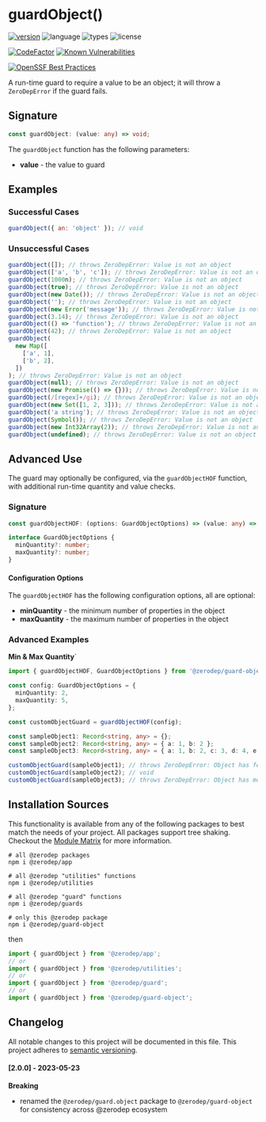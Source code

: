 # guardObject()

[![version](https://img.shields.io/npm/v/@zerodep/guard-object?style=flat-square&color=blue)](https://www.npmjs.com/package/@zerodep/guard-object)
![language](https://img.shields.io/badge/typescript-100%25-blue?style=flat-square)
![types](https://img.shields.io/badge/types-included-blue?style=flat-square)
![license](https://img.shields.io/github/license/cdepage/zerodep?color=blue&style=flat-square)

[![CodeFactor](https://www.codefactor.io/repository/github/cdepage/zerodep/badge)](https://www.codefactor.io/repository/github/cdepage/zerodep)
[![Known Vulnerabilities](https://snyk.io/test/github/cdepage/zerodep/badge.svg)](https://snyk.io/test/github/cdepage/zerodep)

[![OpenSSF Best Practices](https://www.bestpractices.dev/projects/9225/badge)](https://www.bestpractices.dev/projects/9225)

A run-time guard to require a value to be an object; it will throw a `ZeroDepError` if the guard fails.

## Signature

```typescript
const guardObject: (value: any) => void;
```

The `guardObject` function has the following parameters:

- **value** - the value to guard

## Examples

### Successful Cases

```javascript
guardObject({ an: 'object' }); // void
```

### Unsuccessful Cases

```javascript
guardObject([]); // throws ZeroDepError: Value is not an object
guardObject(['a', 'b', 'c']); // throws ZeroDepError: Value is not an object
guardObject(1000n); // throws ZeroDepError: Value is not an object
guardObject(true); // throws ZeroDepError: Value is not an object
guardObject(new Date()); // throws ZeroDepError: Value is not an object
guardObject(''); // throws ZeroDepError: Value is not an object
guardObject(new Error('message')); // throws ZeroDepError: Value is not an object
guardObject(3.14); // throws ZeroDepError: Value is not an object
guardObject(() => 'function'); // throws ZeroDepError: Value is not an object
guardObject(42); // throws ZeroDepError: Value is not an object
guardObject(
  new Map([
    ['a', 1],
    ['b', 2],
  ])
); // throws ZeroDepError: Value is not an object
guardObject(null); // throws ZeroDepError: Value is not an object
guardObject(new Promise(() => {})); // throws ZeroDepError: Value is not an object
guardObject(/[regex]+/gi); // throws ZeroDepError: Value is not an object
guardObject(new Set([1, 2, 3])); // throws ZeroDepError: Value is not an object
guardObject('a string'); // throws ZeroDepError: Value is not an object
guardObject(Symbol()); // throws ZeroDepError: Value is not an object
guardObject(new Int32Array(2)); // throws ZeroDepError: Value is not an object
guardObject(undefined); // throws ZeroDepError: Value is not an object
```

## Advanced Use

The guard may optionally be configured, via the `guardObjectHOF` function, with additional run-time quantity and value checks.

### Signature

```typescript
const guardObjectHOF: (options: GuardObjectOptions) => (value: any) => void;

interface GuardObjectOptions {
  minQuantity?: number;
  maxQuantity?: number;
}
```

#### Configuration Options

The `guardObjectHOF` has the following configuration options, all are optional:

- **minQuantity** - the minimum number of properties in the object
- **maxQuantity** - the maximum number of properties in the object

### Advanced Examples

**Min & Max Quantity**`

```typescript
import { guardObjectHOF, GuardObjectOptions } from '@zerodep/guard-object';

const config: GuardObjectOptions = {
  minQuantity: 2,
  maxQuantity: 5,
};

const customObjectGuard = guardObjectHOF(config);

const sampleObject1: Record<string, any> = {};
const sampleObject2: Record<string, any> = { a: 1, b: 2 };
const sampleObject3: Record<string, any> = { a: 1, b: 2, c: 3, d: 4, e: 5 };

customObjectGuard(sampleObject1); // throws ZeroDepError: Object has fewer than 2 items
customObjectGuard(sampleObject2); // void
customObjectGuard(sampleObject3); // throws ZeroDepError: Object has more than 5 items
```

## Installation Sources

This functionality is available from any of the following packages to best match the needs of your project. All packages support tree shaking. Checkout the [Module Matrix](/) for more information.

```shell
# all @zerodep packages
npm i @zerodep/app

# all @zerodep "utilities" functions
npm i @zerodep/utilities

# all @zerodep "guard" functions
npm i @zerodep/guards

# only this @zerodep package
npm i @zerodep/guard-object
```

then

```javascript
import { guardObject } from '@zerodep/app';
// or
import { guardObject } from '@zerodep/utilities';
// or
import { guardObject } from '@zerodep/guard';
// or
import { guardObject } from '@zerodep/guard-object';
```

## Changelog

All notable changes to this project will be documented in this file. This project adheres to [semantic versioning](https://semver.org/spec/v2.0.0.html).

#### [2.0.0] - 2023-05-23

**Breaking**

- renamed the `@zerodep/guard.object` package to `@zerodep/guard-object` for consistency across @zerodep ecosystem
